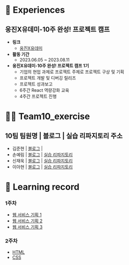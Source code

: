 # 🎈  Experiences
## 웅진X유데미-10주 완성! 프로젝트 캠프
- **링크**
    - [웅진X유데미](https://udemy.wjtb.co.kr/event/id/168)
- **활동 기간**
    - 2023.06.05 ~ 2023.08.11
- **웅진X유데미-10주 완성! 프로젝트 캠프 1기**
    - 기업의 현업 과제로 프로젝트 주제로 프로젝트 구상 및 기획
    - 프로젝트 개발 및 디버깅  릴리즈
    - 프로젝트 성과보고
    - 6주간 React 역량강화 교육
    - 4주간 프로젝트 진행

# 💁‍♂️ Team10_exercise
## 10팀 팀원명 | 블로그 | 실습 리파지토리 주소

* 김준현 | [블로그]( https://velog.io/@dorin) |
* 손예림 | [블로그](https://iamyerimi.github.io) | [실습 리파지토리](https://github.com/iamyerimi/udemyProjectCamp/tree/main/week2/exercise)
* 신재욱 | [블로그](https://velog.io/@sju4486) | [실습 리파지토리](https://github.com/mrpumpkin98/UdemyCamp_Class)
* 이아현 | [블로그](https://velog.io/@pooh963) | [실습 리파지토리](https://github.com/pooh19228/udemy-project-camp.git)

# 📘  Learning record
### 1주차
- [웹 서비스 기획 1](https://velog.io/@sju4486/TIL-%EC%9B%B9-%EC%84%9C%EB%B9%84%EC%8A%A4-%EA%B8%B0%ED%9A%8D-%EC%9B%85%EC%A7%84X%EC%9C%A0%EB%8D%B0%EB%AF%B8-%EC%8A%A4%EB%82%98%EC%9D%B4%ED%8D%BC%ED%8C%A9%ED%86%A0%EB%A6%AC-%ED%94%84%EB%A1%A0%ED%8A%B8%EC%97%94%EB%93%9CReact)
- [웹 서비스 기획 2](https://velog.io/@sju4486/TIL-%EC%9B%B9-%EC%84%9C%EB%B9%84%EC%8A%A4-%EA%B8%B0%ED%9A%8D-2-%EC%9B%85%EC%A7%84X%EC%9C%A0%EB%8D%B0%EB%AF%B8-%EC%8A%A4%EB%82%98%EC%9D%B4%ED%8D%BC%ED%8C%A9%ED%86%A0%EB%A6%AC-%ED%94%84%EB%A1%A0%ED%8A%B8%EC%97%94%EB%93%9CReact)
- [웹 서비스 기획 3](https://velog.io/@sju4486/TIL-%EC%9B%B9-%EC%84%9C%EB%B9%84%EC%8A%A4-%EA%B8%B0%ED%9A%8D-3-%EC%9B%85%EC%A7%84X%EC%9C%A0%EB%8D%B0%EB%AF%B8-%EC%8A%A4%EB%82%98%EC%9D%B4%ED%8D%BC%ED%8C%A9%ED%86%A0%EB%A6%AC-%ED%94%84%EB%A1%A0%ED%8A%B8%EC%97%94%EB%93%9CReact)
### 2주차
- [HTML](https://velog.io/@sju4486/HTML-%EC%9B%85%EC%A7%84X%EC%9C%A0%EB%8D%B0%EB%AF%B8-%EC%8A%A4%EB%82%98%EC%9D%B4%ED%8D%BC%ED%8C%A9%ED%86%A0%EB%A6%AC-%ED%94%84%EB%A1%A0%ED%8A%B8%EC%97%94%EB%93%9CReact)
- [CSS](https://velog.io/@sju4486/TIL-CSS-%EC%9B%85%EC%A7%84X%EC%9C%A0%EB%8D%B0%EB%AF%B8-%EC%8A%A4%EB%82%98%EC%9D%B4%ED%8D%BC%ED%8C%A9%ED%86%A0%EB%A6%AC-%ED%94%84%EB%A1%A0%ED%8A%B8%EC%97%94%EB%93%9CReact)
